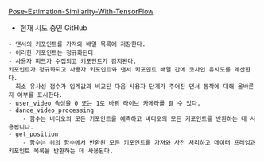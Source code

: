 
[Pose-Estimation-Similarity-With-TensorFlow](https://github.com/mohit9949/Pose-Estimation-Similarity-With-TensorFlow)

* 현재 시도 중인 GitHub

```
- 댄서의 키포인트를 가져와 배열 목록에 저장한다.
- 이러한 키포인트는 정규화된다.
- 사용자 피드가 수집되고 키포인트가 감지된다.
키포인트가 정규화되고 사용자 키포인트와 댄서 키포인트 배열 간에 코사인 유사도를 계산한다.
- 최소 유사성 점수가 임계값과 비교된 다음 사용자 단계가 주어진 댄서 동작에 대해 올바른지 여부를 표시한다.
- user_video 속성을 0 또는 1로 바꿔 라이브 카메라를 켤 수 있다.
- dance_video_processing
    - 함수는 비디오의 모든 키포인트를 예측하고 비디오의 모든 키포인트를 반환하는 데 사용됩니다.
- get_position
    - 함수는 위의 함수에서 반환된 모든 키포인트를 가져와 사전 처리하고 데이터 프레임과 키포인트 목록을 반환하는 데 사용된다.
```